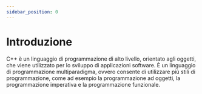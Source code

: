 ```yaml
---
sidebar_position: 0
---
```


# Introduzione

C++ è un linguaggio di programmazione di alto livello, orientato agli oggetti, che viene utilizzato per lo sviluppo di applicazioni software. È un linguaggio di programmazione multiparadigma, ovvero consente di utilizzare più stili di programmazione, come ad esempio la programmazione ad oggetti, la programmazione imperativa e la programmazione funzionale.